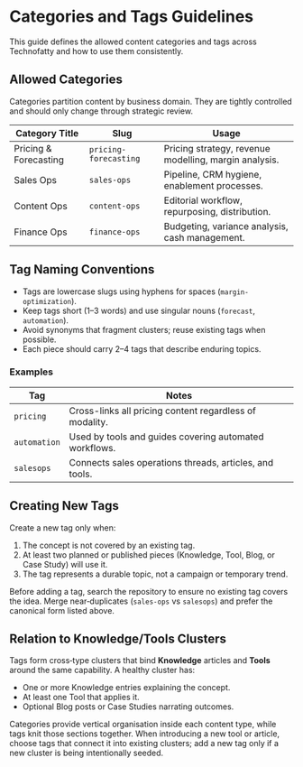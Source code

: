 # Categories and Tags Guidelines

This guide defines the allowed content categories and tags across Technofatty and how to use them consistently.

## Allowed Categories
Categories partition content by business domain. They are tightly controlled and should only change through strategic review.

| Category Title       | Slug                | Usage                             |
|----------------------|--------------------|-----------------------------------|
| Pricing & Forecasting| `pricing-forecasting` | Pricing strategy, revenue modelling, margin analysis. |
| Sales Ops            | `sales-ops`          | Pipeline, CRM hygiene, enablement processes. |
| Content Ops          | `content-ops`        | Editorial workflow, repurposing, distribution. |
| Finance Ops          | `finance-ops`        | Budgeting, variance analysis, cash management. |

## Tag Naming Conventions
- Tags are lowercase slugs using hyphens for spaces (`margin-optimization`).
- Keep tags short (1–3 words) and use singular nouns (`forecast`, `automation`).
- Avoid synonyms that fragment clusters; reuse existing tags when possible.
- Each piece should carry 2–4 tags that describe enduring topics.

### Examples
| Tag             | Notes                              |
|----------------|------------------------------------|
| `pricing`       | Cross-links all pricing content regardless of modality. |
| `automation`    | Used by tools and guides covering automated workflows. |
| `salesops`      | Connects sales operations threads, articles, and tools. |

## Creating New Tags
Create a new tag only when:
1. The concept is not covered by an existing tag.
2. At least two planned or published pieces (Knowledge, Tool, Blog, or Case Study) will use it.
3. The tag represents a durable topic, not a campaign or temporary trend.

Before adding a tag, search the repository to ensure no existing tag covers the idea. Merge near‑duplicates (`sales-ops` vs `salesops`) and prefer the canonical form listed above.

## Relation to Knowledge/Tools Clusters
Tags form cross‑type clusters that bind **Knowledge** articles and **Tools** around the same capability. A healthy cluster has:
- One or more Knowledge entries explaining the concept.
- At least one Tool that applies it.
- Optional Blog posts or Case Studies narrating outcomes.

Categories provide vertical organisation inside each content type, while tags knit those sections together. When introducing a new tool or article, choose tags that connect it into existing clusters; add a new tag only if a new cluster is being intentionally seeded.

